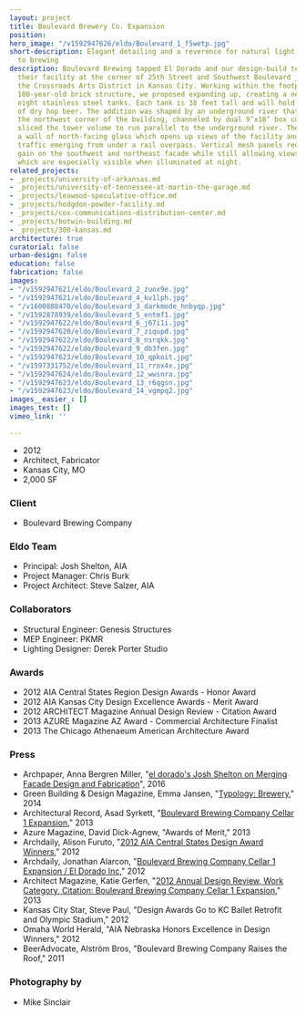 ```yaml
---
layout: project
title: Boulevard Brewery Co. Expansion
position: 
hero_image: "/v1592947626/eldo/Boulevard_1_f5wetp.jpg"
short-description: Elegant detailing and a reverence for natural light create a cathedral
  to brewing
description: Boulevard Brewing tapped El Dorado and our design-build team to expand
  their facility at the corner of 25th Street and Southwest Boulevard just west of
  the Crossroads Arts District in Kansas City. Working within the footprint of a historic
  100-year-old brick structure, we proposed expanding up, creating a new tower for
  eight stainless steel tanks. Each tank is 38 feet tall and will hold 300 barrels
  of dry hop beer. The addition was shaped by an underground river that runs below
  the northwest corner of the building, channeled by dual 9’x18’ box culverts. We
  sliced the tower volume to run parallel to the underground river. The “slice” created
  a wall of north-facing glass which opens up views of the facility and engages southbound
  traffic emerging from under a rail overpass. Vertical mesh panels reduce solar heat
  gain on the southwest and northeast facade while still allowing views of the tanks,
  which are especially visible when illuminated at night.
related_projects:
- _projects/university-of-arkansas.md
- _projects/university-of-tennessee-at-martin-the-garage.md
- _projects/leawood-speculative-office.md
- _projects/hodgdon-powder-facility.md
- _projects/cox-communications-distribution-center.md
- _projects/botwin-building.md
- _projects/300-kansas.md
architecture: true
curatorial: false
urban-design: false
education: false
fabrication: false
images:
- "/v1592947621/eldo/Boulevard_2_zuox9e.jpg"
- "/v1592947621/eldo/Boulevard_4_kv1lph.jpg"
- "/v1600888470/eldo/Boulevard_3_darkmode_hnbyqp.jpg"
- "/v1592878939/eldo/Boulevard_5_entmf1.jpg"
- "/v1592947622/eldo/Boulevard_6_j67i1i.jpg"
- "/v1592947620/eldo/Boulevard_7_ziqupd.jpg"
- "/v1592947622/eldo/Boulevard_8_nsrqkk.jpg"
- "/v1592947622/eldo/Boulevard_9_db3fen.jpg"
- "/v1592947623/eldo/Boulevard_10_qpkoit.jpg"
- "/v1597331752/eldo/Boulevard_11_rrox4x.jpg"
- "/v1592947624/eldo/Boulevard_12_wwsnra.jpg"
- "/v1592947623/eldo/Boulevard_13_r6qgsn.jpg"
- "/v1592947623/eldo/Boulevard_14_vgmpq2.jpg"
images__easier_: []
images_test: []
vimeo_link: ''

---
```

* 2012
* Architect, Fabricator
* Kansas City, MO
* 2,000 SF

### Client

* Boulevard Brewing Company

### Eldo Team

* Principal: Josh Shelton, AIA
* Project Manager: Chris Burk
* Project Architect: Steve Salzer, AIA

### Collaborators

* Structural Engineer: Genesis Structures
* MEP Engineer: PKMR
* Lighting Designer: Derek Porter Studio

### Awards

* 2012 AIA Central States Region Design Awards - Honor Award
* 2012 AIA Kansas City Design Excellence Awards - Merit Award
* 2012 ARCHITECT Magazine Annual Design Review - Citation Award
* 2013 AZURE Magazine AZ Award - Commercial Architecture Finalist
* 2013 The Chicago Athenaeum American Architecture Award

### Press

* Archpaper, Anna Bergren Miller, "[el dorado's Josh Shelton on Merging Facade Design and Fabrication](https://archpaper.com/2016/07/el-dorado-josh-shelton-facade-design-fabrication/ )", 2016
* Green Building & Design Magazine, Emma Jansen, "[Typology: Brewery](https://gbdmagazine.com/2014/30-typology/ )," 2014
* Architectural Record, Asad Syrkett, "[Boulevard Brewing Company Cellar 1 Expansion](https://www.architecturalrecord.com/articles/7406-boulevard-brewing-company-cellar-1-expansion?v=preview)," 2013
* Azure Magazine, David Dick-Agnew, "Awards of Merit," 2013
* Archdaily, Alison Furuto, "[2012 AIA Central States Design Award Winners](https://www.archdaily.com/280308/2012-aia-central-states-design-award-winners)," 2012
* Archdaily, Jonathan Alarcon, "[Boulevard Brewing Company Cellar 1 Expansion / El Dorado Inc](https://www.archdaily.com/281598/boulevard-brewing-company-cellar-1-expansion-el-dorado)," 2012
* Architect Magazine, Katie Gerfen, "[2012 Annual Design Review, Work Category, Citation: Boulevard Brewing Company Cellar 1 Expansion](https://www.architectmagazine.com/awards/annual-design-review/2012-annual-design-review-work-category-citation-boulevard-brewing-company-cellar-1-expansion_o)," 2013
* Kansas City Star, Steve Paul, "Design Awards Go to KC Ballet Retrofit and Olympic Stadium," 2012
* Omaha World Herald, "AIA Nebraska Honors Excellence in Design Winners," 2012
* BeerAdvocate, Alström Bros, "Boulevard Brewing Company Raises the Roof," 2011

### Photography by

* Mike Sinclair